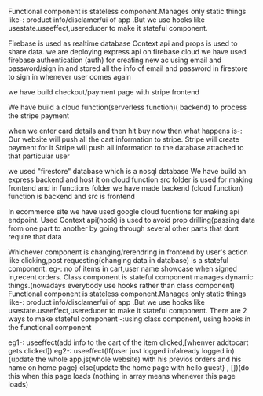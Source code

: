 

Functional component is stateless component.Manages only static things like-: product info/disclamer/ui of app .But we use hooks like usestate.useeffect,usereducer to make it stateful component.


Firebase is used as realtime database
Context api and props is used to share data.
we are deploying express api on firebase cloud 
we have used firebase authentication (auth) for creating new ac using email and password/sign in and stored all the info of email and password in firestore to sign in whenever user comes again

we have build checkout/payment page with stripe frontend

We have build a cloud function(serverless function)( backend) to process the stripe payment

when we enter card details and then hit buy now then what happens is-:
Our website will push all the cart information to stripe.
Stripe will create payment for it
Stripe will push all information to the database attached to that particular user

we used "firestore" database which is a nosql database
We have build an express backend and host it on cloud function
src folder is used for making frontend and in functions folder we have made backend (cloud function)
function is backend and src is frontend

In ecommerce site we have used google cloud fucntions for making api endpoint.
Used Context api(hook) is used to avoid prop drilling(passing data from one part to another by going through several other parts that dont require that data

Whichever component is changing/rerendring in frontend by user's action like clicking,post requesting(changing data in database) is a stateful component.
 eg-: no of items in cart,user name showcase when signed in,recent orders.
 Class component is stateful component manages dynamic things.(nowadays everybody use hooks rather than class component)
Functional component is stateless component.Manages only static things like-: product info/disclamer/ui of app .But we use hooks like usestate.useeffect,usereducer to make it stateful component.
There are 2 ways to make stateful component -:using class component, using hooks in the functional component

eg1-: useeffect(add info to the cart of the item clicked,[whenver addtocart gets clicked])
eg2-: useeffect(If(user just logged in/already logged in){update the whole app.js(whole website) with his previos orders and his name on home page}
               else{update the home page with hello guest}     ,                            [])(do this when this page loads (nothing in array means whenever this page loads)



